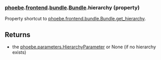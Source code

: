 ### [phoebe](phoebe.md).[frontend](phoebe.frontend.md).[bundle](phoebe.frontend.bundle.md).[Bundle](phoebe.frontend.bundle.Bundle.md).hierarchy (property)




Property shortcut to [phoebe.frontend.bundle.Bundle.get_hierarchy](phoebe.frontend.bundle.Bundle.get_hierarchy.md).

Returns
--------
* the [phoebe.parameters.HierarchyParameter](phoebe.parameters.HierarchyParameter.md) or None (if no hierarchy exists)

